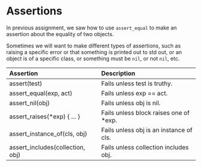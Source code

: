 # Assertions
In previous assignment, we saw how to use `assert_equal` to make an assertion about the equality of two objects.

Sometimes we will want to make different types of assertions, such as raising a specific error or that something is printed out to std out, or an object is of a specific class, or something must be `nil`, or not `nil`, etc.

|Assertion|	Description|
|:----|:----|
| assert(test)	| Fails unless test is truthy.|
| assert_equal(exp, act) | Fails unless exp == act. |
| assert_nil(obj)	| Fails unless obj is nil.|
| assert_raises(*exp) { ... } | Fails unless block raises one of *exp. |
| assert_instance_of(cls, obj)	| Fails unless obj is an instance of cls. |
| assert_includes(collection, obj)	| Fails unless collection includes obj. |

